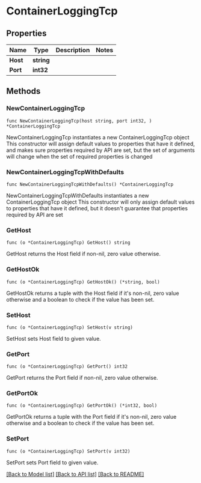 # ContainerLoggingTcp

## Properties

Name | Type | Description | Notes
------------ | ------------- | ------------- | -------------
**Host** | **string** |  | 
**Port** | **int32** |  | 

## Methods

### NewContainerLoggingTcp

`func NewContainerLoggingTcp(host string, port int32, ) *ContainerLoggingTcp`

NewContainerLoggingTcp instantiates a new ContainerLoggingTcp object
This constructor will assign default values to properties that have it defined,
and makes sure properties required by API are set, but the set of arguments
will change when the set of required properties is changed

### NewContainerLoggingTcpWithDefaults

`func NewContainerLoggingTcpWithDefaults() *ContainerLoggingTcp`

NewContainerLoggingTcpWithDefaults instantiates a new ContainerLoggingTcp object
This constructor will only assign default values to properties that have it defined,
but it doesn't guarantee that properties required by API are set

### GetHost

`func (o *ContainerLoggingTcp) GetHost() string`

GetHost returns the Host field if non-nil, zero value otherwise.

### GetHostOk

`func (o *ContainerLoggingTcp) GetHostOk() (*string, bool)`

GetHostOk returns a tuple with the Host field if it's non-nil, zero value otherwise
and a boolean to check if the value has been set.

### SetHost

`func (o *ContainerLoggingTcp) SetHost(v string)`

SetHost sets Host field to given value.


### GetPort

`func (o *ContainerLoggingTcp) GetPort() int32`

GetPort returns the Port field if non-nil, zero value otherwise.

### GetPortOk

`func (o *ContainerLoggingTcp) GetPortOk() (*int32, bool)`

GetPortOk returns a tuple with the Port field if it's non-nil, zero value otherwise
and a boolean to check if the value has been set.

### SetPort

`func (o *ContainerLoggingTcp) SetPort(v int32)`

SetPort sets Port field to given value.



[[Back to Model list]](../README.md#documentation-for-models) [[Back to API list]](../README.md#documentation-for-api-endpoints) [[Back to README]](../README.md)


